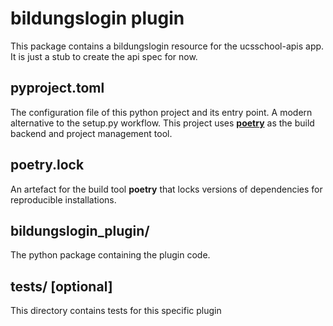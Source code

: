 # bildungslogin plugin

This package contains a bildungslogin resource for the ucsschool-apis app. It is just a stub to create the api spec for now.

## pyproject.toml

The configuration file of this python project and its entry point. A modern alternative to the setup.py workflow.
This project uses [**poetry**](https://python-poetry.org/docs/) as the build backend and project management tool.

## poetry.lock

An artefact for the build tool **poetry** that locks versions of dependencies for reproducible installations.

## bildungslogin_plugin/

The python package containing the plugin code.

## tests/ [optional]

This directory contains tests for this specific plugin
